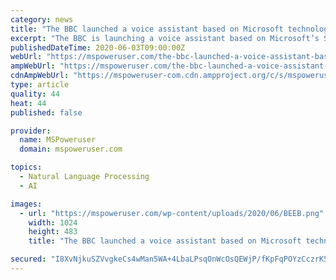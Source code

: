 ```yaml
---
category: news
title: "The BBC launched a voice assistant based on Microsoft technology"
excerpt: "The BBC is launching a voice assistant based on Microsoft’s Speech Recognition Service on Azure. Called Beep Voice Assistant, the Windows 10 software is designed to deal particularly well with the more complex accents across UK."
publishedDateTime: 2020-06-03T09:00:00Z
webUrl: "https://mspoweruser.com/the-bbc-launched-a-voice-assistant-based-on-microsoft-technology/"
ampWebUrl: "https://mspoweruser.com/the-bbc-launched-a-voice-assistant-based-on-microsoft-technology/amp/"
cdnAmpWebUrl: "https://mspoweruser-com.cdn.ampproject.org/c/s/mspoweruser.com/the-bbc-launched-a-voice-assistant-based-on-microsoft-technology/amp/"
type: article
quality: 44
heat: 44
published: false

provider:
  name: MSPoweruser
  domain: mspoweruser.com

topics:
  - Natural Language Processing
  - AI

images:
  - url: "https://mspoweruser.com/wp-content/uploads/2020/06/BEEB.png"
    width: 1024
    height: 483
    title: "The BBC launched a voice assistant based on Microsoft technology"

secured: "I8XvNjkuSZVvgkeCs4wMan5WA+4LbaLPsqOnWcOsQEWjP/fKpFqPOYzCczrK5OaTk26aA9oj6zKKMFMhT+ETmAl5TYSlu+j50uuRge73DWFXDAzyza/cb4kvakcMib+5zO1ej1kiYLnixVdr/g/O9kn8Mhw+tiCm9qDSSBp+JZCsJEdbErKYz+zD+1S29XGK92AWztWgjw8Lr6n0Esx+TWcXH3iWFJeDvjsIvXtKD9NuGOK827OzYRV0junpvkK1yX98+ZpRDYyk9KMfSUrDCcdprMQpYvEklqYi9CJZUupkkW516MApLWGKHaxNs1xa;VdpdhWnmxRfK6KyELQntdA=="
---
```


